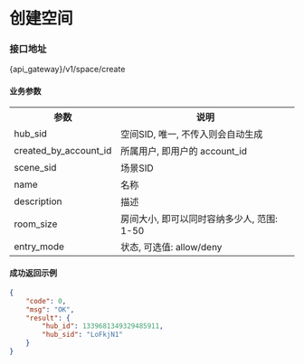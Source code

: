 # 创建空间

### 接口地址

{api_gateway}/v1/space/create

#### 业务参数
<table width="100%">
    <tr>
      <th width="25%">参数</th>
      <th>说明</th>
    </tr>
    <tr>
      <td>hub_sid</td>
      <td>空间SID, 唯一, 不传入则会自动生成</td>
    </tr>
    <tr>
      <td>created_by_account_id</td>
      <td>所属用户, 即用户的 account_id</td>
    </tr>
    <tr>
      <td>scene_sid</td>
      <td>场景SID</td>
    </tr>
    <tr>
      <td>name</td>
      <td>名称</td>
    </tr>
    <tr>
      <td>description</td>
      <td>描述</td>
    </tr>
    <tr>
      <td>room_size</td>
      <td>房间大小, 即可以同时容纳多少人, 范围: 1-50</td>
    </tr>
    <tr>
      <td>entry_mode</td>
      <td>状态, 可选值: allow/deny</td>
    </tr>
</table>

#### 成功返回示例

```json
{
    "code": 0,
    "msg": "OK",
    "result": {
        "hub_id": 1339681349329485911,
        "hub_sid": "LoFkjN1"
    }
}
```
